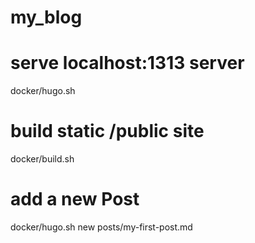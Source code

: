 # my_blog

# serve localhost:1313 server
docker/hugo.sh

# build static /public site
docker/build.sh

# add a new Post
docker/hugo.sh new posts/my-first-post.md
